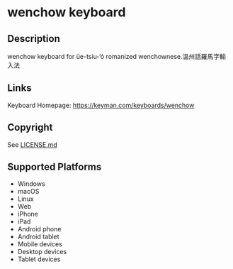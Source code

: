 wenchow keyboard
==============

Description
-----------
wenchow keyboard for üe-tsiu-‘ó romanized wenchownese.溫州話羅馬字輸入法

Links 
-----
Keyboard Homepage: https://keyman.com/keyboards/wenchow 

Copyright
---------
See [LICENSE.md](LICENSE.md)

Supported Platforms
-------------------
 * Windows
 * macOS
 * Linux
 * Web
 * iPhone
 * iPad
 * Android phone
 * Android tablet
 * Mobile devices
 * Desktop devices
 * Tablet devices

